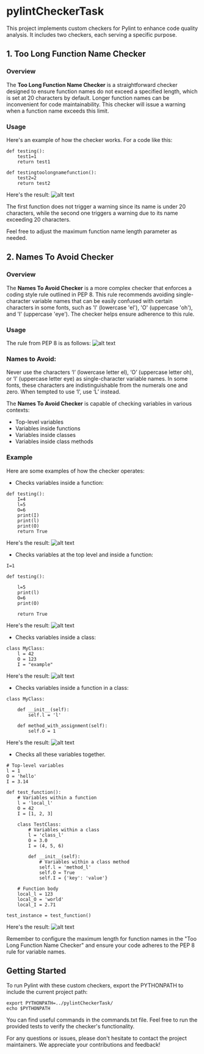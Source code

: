 # pylintCheckerTask

This project implements custom checkers for Pylint to enhance code quality analysis. It includes two checkers, each serving a specific purpose.

## 1. Too Long Function Name Checker
### Overview
The **Too Long Function Name Checker** is a straightforward checker designed to ensure function names do not exceed a specified length, which is set at 20 characters by default. Longer function names can be inconvenient for code maintainability. This checker will issue a warning when a function name exceeds this limit.

### Usage
Here's an example of how the checker works.
For a code like this:
```
def testing():
    test1=1
    return test1 

def testingtoolongnamefunction():
    test2=2
    return test2 
```
Here's the result:
![alt text](https://github.com/putongyong/pylintCheckerTask/blob/main/media/too_long_function_name_test.png)

The first function does not trigger a warning since its name is under 20 characters, while the second one triggers a warning due to its name exceeding 20 characters.

Feel free to adjust the maximum function name length parameter as needed.

## 2. Names To Avoid Checker
### Overview
The **Names To Avoid Checker** is a more complex checker that enforces a coding style rule outlined in PEP 8. This rule recommends avoiding single-character variable names that can be easily confused with certain characters in some fonts, such as 'l' (lowercase 'el'), 'O' (uppercase 'oh'), and 'I' (uppercase 'eye'). The checker helps ensure adherence to this rule.

### Usage
The rule from PEP 8 is as follows:
![alt text](https://github.com/putongyong/pylintCheckerTask/blob/main/media/PEP8_rule.png)

### Names to Avoid:
Never use the characters ‘l’ (lowercase letter el), ‘O’ (uppercase letter oh), or ‘I’ (uppercase letter eye) as single-character variable names. In some fonts, these characters are indistinguishable from the numerals one and zero. When tempted to use ‘l’, use ‘L’ instead.

The **Names To Avoid Checker** is capable of checking variables in various contexts:

- Top-level variables
- Variables inside functions
- Variables inside classes
- Variables inside class methods

### Example
Here are some examples of how the checker operates:

- Checks variables inside a function:
```
def testing():
    I=4
    l=5
    O=6
    print(I)
    print(l)
    print(O)
    return True
```
Here's the result:
![alt text](https://github.com/putongyong/pylintCheckerTask/blob/main/media/names_to_avoid_test_inside_function.png)

- Checks variables at the top level and inside a function:
```
I=1

def testing():
   
    l=5
    print(l)
    O=6
    print(O)
    
    return True 
```
Here's the result:
![alt text](https://github.com/putongyong/pylintCheckerTask/blob/main/media/names_to_avoid_test_top_level_and_inside_function.png)

- Checks variables inside a class:
```
class MyClass:
    l = 42 
    O = 123  
    I = "example"  
```
Here's the result:
![alt text](https://github.com/putongyong/pylintCheckerTask/blob/main/media/names_to_avoid_test_inside_class.png)

- Checks variables inside a function in a class:
```
class MyClass:

    def __init__(self):
        self.l = 'l' 

    def method_with_assignment(self):
        self.O = 1 
```
Here's the result:
![alt text](https://github.com/putongyong/pylintCheckerTask/blob/main/media/names_to_avoid_test_inside_function_in_class.png)

- Checks all these variables together.
```
# Top-level variables
l = 1
O = 'hello'
I = 3.14

def test_function():
    # Variables within a function
    l = 'local_l'
    O = 42
    I = [1, 2, 3]

    class TestClass:
        # Variables within a class
        l = 'class_l'
        O = 3.0
        I = (4, 5, 6)

        def __init__(self):
            # Variables within a class method
            self.l = 'method_l'
            self.O = True
            self.I = {'key': 'value'}

    # Function body
    local_l = 123
    local_O = 'world'
    local_I = 2.71

test_instance = test_function()
```
Here's the result:
![alt text](https://github.com/putongyong/pylintCheckerTask/blob/main/media/names_to_avoid_test_all.png)

Remember to configure the maximum length for function names in the "Too Long Function Name Checker" and ensure your code adheres to the PEP 8 rule for variable names.

## Getting Started
To run Pylint with these custom checkers, export the PYTHONPATH to include the current project path:
```
export PYTHONPATH=../pylintCheckerTask/
echo $PYTHONPATH
```
You can find useful commands in the commands.txt file. Feel free to run the provided tests to verify the checker's functionality.

For any questions or issues, please don't hesitate to contact the project maintainers. We appreciate your contributions and feedback!
